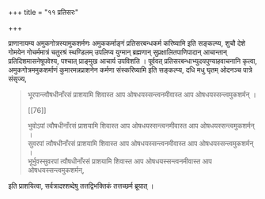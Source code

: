 +++
title = "११ प्रतिसरः"

+++

प्राणानायम्य अमुकगोत्रस्यामुकशर्मणः अमुककर्माङ्गं प्रतिसरबन्धकर्म करिष्यामि इति सङ्कल्प्य, शुचौ देशे गोमयेन गोचर्ममात्रं चतुरश्रं स्थण्डिलम् उपलिप्य युग्मान् ब्रह्मणान् सुप्रक्षालितपाणिपादान् आचान्तान् प्रतिदिशमासनेषूपवेश्य, पश्चात् प्राङ्मुख आचार्य उपविशति । पूर्ववत् प्रतिसरबन्धाभ्युदयपुण्याहवाचनानि कृत्वा, अमुकगोत्रममुकशर्माणं कुमारमन्नप्राशनेन कर्मणा संस्करिष्यामि इति सङ्कल्प्य, दधि मधु घृतम् ओदनञ्च पात्रे संसृज्य, 

> भूरपान्त्वौषधीनाँरसं प्राशयामि शिवास्त आप ओषधयस्सन्त्वनमीवास्त आप ओषधयस्सन्त्वमुकशर्मन् । 
>
> [[76]]
>
> भुवोऽपां त्वौषधीनाँरसं प्राशयामि शिवास्त आप ओषधयस्सन्त्वनमीवास्त आप ओषधयस्सन्त्वमुकशर्मन् ।  
सुवरपां त्वौषधीनाँरसं प्राशयामि शिवास्त आप ओषधयस्सन्त्वनमीवास्त आप ओषधयस्सन्त्वमुकशर्मन् ।  
भूर्भुवस्सुवरपां त्वौषधीनाँरसं प्राशयामि शिवास्त आप ओषधयस्सन्त्वनमीवास्त आप ओषधयस्सन्त्वमुकशर्मन्, 

इति प्राशयित्वा, सर्वत्रादश्शब्देषु तत्तद्विभक्तिकं तत्तच्छर्म ब्रूयात् ।
